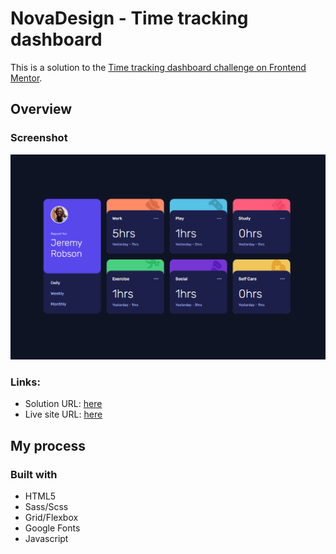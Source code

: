 # NovaDesign - Time tracking dashboard


This is a solution to the [Time tracking dashboard challenge on Frontend Mentor](https://www.frontendmentor.io/challenges/time-tracking-dashboard-UIQ7167Jw).

## Overview


### Screenshot
![Time tracking dashboard](./images/Screenshot%20time%20tracking.png)

### Links:

- Solution URL: [here]()
- Live site URL: [here](https://time-tracking-challenge-10.vercel.app/)

## My process


### Built with

- HTML5
- Sass/Scss
- Grid/Flexbox
- Google Fonts
- Javascript


